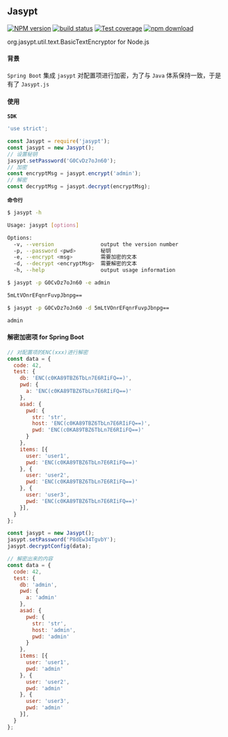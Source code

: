 ## Jasypt

[![NPM version][npm-image]][npm-url]
[![build status][travis-image]][travis-url]
[![Test coverage][codecov-image]][codecov-url]
[![npm download][download-image]][download-url]

[npm-image]: https://img.shields.io/npm/v/jasypt.svg?style=flat-square
[npm-url]: https://www.npmjs.com/package/jasypt
[travis-image]: https://img.shields.io/travis/rickyes/jasypt.svg?style=flat-square
[travis-url]: https://travis-ci.org/rickyes/jasypt
[codecov-image]: https://codecov.io/gh/rickyes/jasypt/branch/master/graph/badge.svg
[codecov-url]: https://codecov.io/github/rickyes/jasypt?branch=master
[download-image]: https://img.shields.io/npm/dm/jasypt.svg?style=flat-square
[download-url]: https://npmjs.org/package/jasypt

org.jasypt.util.text.BasicTextEncryptor for Node.js

#### 背景
`Spring Boot` 集成 `jasypt` 对配置项进行加密，为了与 `Java` 体系保持一致，于是有了 `Jasypt.js`

#### 使用
**`SDK`**
``` js
'use strict';

const Jasypt = require('jasypt');
const jasypt = new Jasypt();
// 设置秘钥
jasypt.setPassword('G0CvDz7oJn60');
// 加密
const encryptMsg = jasypt.encrypt('admin');
// 解密
const decryptMsg = jasypt.decrypt(encryptMsg);
```

**`命令行`**
``` sh
$ jasypt -h

Usage: jasypt [options]

Options:
  -v, --version               output the version number
  -p, --password <pwd>        秘钥
  -e, --encrypt <msg>         需要加密的文本
  -d, --decrypt <encryptMsg>  需要解密的文本
  -h, --help                  output usage information

$ jasypt -p G0CvDz7oJn60 -e admin

5mLtVOnrEFqnrFuvpJbnpg==

$ jasypt -p G0CvDz7oJn60 -d 5mLtVOnrEFqnrFuvpJbnpg==

admin
```

#### 解密加密项 for Spring Boot
``` js
// 对配置项的ENC(xxx)进行解密
const data = {
  code: 42,
  test: {
    db: 'ENC(c0KA89TBZ6TbLn7E6RIiFQ==)',
    pwd: {
      a: 'ENC(c0KA89TBZ6TbLn7E6RIiFQ==)'
    },
    asad: {
      pwd: {
        str: 'str',
        host: 'ENC(c0KA89TBZ6TbLn7E6RIiFQ==)',
        pwd: 'ENC(c0KA89TBZ6TbLn7E6RIiFQ==)'
      }
    },
    items: [{
      user: 'user1',
      pwd: 'ENC(c0KA89TBZ6TbLn7E6RIiFQ==)'
    }, {
      user: 'user2',
      pwd: 'ENC(c0KA89TBZ6TbLn7E6RIiFQ==)'
    }, {
      user: 'user3',
      pwd: 'ENC(c0KA89TBZ6TbLn7E6RIiFQ==)'
    }],
  }
};

const jasypt = new Jasypt();
jasypt.setPassword('P8dEw34TgvbY');
jasypt.decryptConfig(data);
```
``` js
// 解密出来的内容
const data = {
  code: 42,
  test: {
    db: 'admin',
    pwd: {
      a: 'admin'
    },
    asad: {
      pwd: {
        str: 'str',
        host: 'admin',
        pwd: 'admin'
      }
    },
    items: [{
      user: 'user1',
      pwd: 'admin'
    }, {
      user: 'user2',
      pwd: 'admin'
    }, {
      user: 'user3',
      pwd: 'admin'
    }],
  }
};
```
